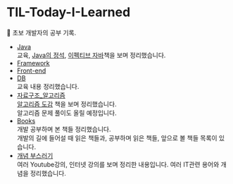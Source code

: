 # TIL-Today-I-Learned
:memo: 초보 개발자의 공부 기록.

- [Java](https://github.com/thdqudgns/TIL-Today-I-Learned/tree/main/Java)   
교육, [Java의 정석](https://book.naver.com/bookdb/book_detail.naver?bid=10191151), [이펙티브 자바](https://book.naver.com/bookdb/book_detail.naver?bid=8064518)책을 보며 정리했습니다.
- [Framework](https://github.com/thdqudgns/TIL-Today-I-Learned/tree/main/Framework)
- [Front-end](https://github.com/thdqudgns/TIL-Today-I-Learned/tree/main/Front_end)
- [DB](https://github.com/thdqudgns/TIL-Today-I-Learned/tree/main/DB)   
교육 내용 정리했습니다.
- [자료구조_알고리즘](https://github.com/thdqudgns/TIL-Today-I-Learned/tree/main/%EC%9E%90%EB%A3%8C%EA%B5%AC%EC%A1%B0_%EC%95%8C%EA%B3%A0%EB%A6%AC%EC%A6%98)   
[알고리즘 도감](https://book.naver.com/bookdb/book_detail.nhn?bid=13272714) 책을 보며 정리했습니다.   
알고리즘 문제 풀이도 올릴 예정입니다.
- [Books](https://github.com/thdqudgns/TIL-Today-I-Learned/tree/main/books)   
개발 공부하며 본 책들 정리했습니다.   
개발의 길에 들어설 때 읽은 책들과, 공부하며 읽은 책들, 앞으로 볼 책들 목록이 있습니다.
- [개념 부스러기](https://github.com/thdqudgns/TIL-Today-I-Learned/tree/main/%EA%B0%9C%EB%85%90%20%EB%B6%80%EC%8A%A4%EB%9F%AC%EA%B8%B0)   
여러 Youtube강의, 인터넷 강의를 보며 정리한 내용입니다. 여러 IT관련 용어와 개념을 정리했습니다.
